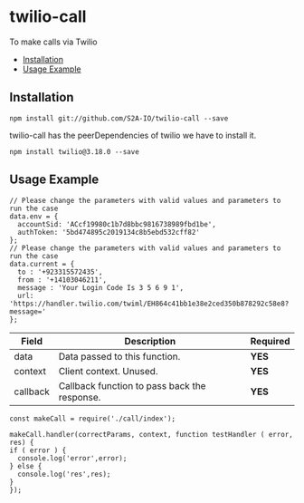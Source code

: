 # twilio-call
To make calls via Twilio
- [Installation](#installation)
- [Usage Example](#usage-example)

## Installation
  ```
npm install git://github.com/S2A-IO/twilio-call --save
  ```
twilio-call has the peerDependencies of twilio we have to install it.
```
npm install twilio@3.18.0 --save
```
## Usage Example
```
// Please change the parameters with valid values and parameters to run the case
data.env = {
  accountSid: 'ACcf19980c1b7d8bbc9816738989fbd1be',
  authToken: '5bd474895c2019134c8b5ebd532cff82'
};
// Please change the parameters with valid values and parameters to run the case
data.current = {
  to : '+923315572435',
  from : '+14103046211',
  message : 'Your Login Code Is 3 5 6 9 1',
  url: 'https://handler.twilio.com/twiml/EH864c41bb1e38e2ced350b878292c58e8?message='
};
```

| Field    | Description      | Required       |
|----------|-------------|----------------|
| data   | Data passed to this function.  | **YES** |
| context      | Client context. Unused. | **YES** |
| callback      | Callback function to pass back the response. | **YES** |
  ```
const makeCall = require('./call/index');

makeCall.handler(correctParams, context, function testHandler ( error, res) {
  if ( error ) {
    console.log('error',error);
  } else {
    console.log('res',res);
  }
});
  ```
